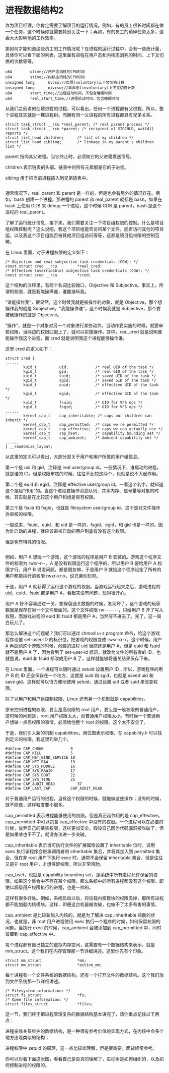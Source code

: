 # 进程数据结构2

作为项目经理，你肯定需要了解项目的运行情况。例如，有的员工很长时间都在做一个任务，这个时候你就需要特别关注一下；再如，有的员工的琐碎任务太多，这会大大影响他的工作效率。

那如何才能知道这些员工的工作情况呢？在进程的运行过程中，会有一些统计量，具体你可以看下面的列表。这里面有进程在用户态和内核态消耗的时间、上下文切换的次数等等。

```
u64        utime;//用户态消耗的CPU时间
u64        stime;//内核态消耗的CPU时间
unsigned long      nvcsw;//自愿(voluntary)上下文切换计数
unsigned long      nivcsw;//非自愿(involuntary)上下文切换计数
u64        start_time;//进程启动时间，不包含睡眠时间
u64        real_start_time;//进程启动时间，包含睡眠时间
```

从我们之前讲的创建进程的过程，可以看出，任何一个进程都有父进程。所以，整个进程其实就是一棵进程树。而拥有同一父进程的所有进程都具有兄弟关系。

```
struct task_struct __rcu *real_parent; /* real parent process */
struct task_struct __rcu *parent; /* recipient of SIGCHLD, wait4() reports */
struct list_head children;      /* list of my children */
struct list_head sibling;       /* linkage in my parent's children list */
```

parent 指向其父进程。当它终止时，必须向它的父进程发送信号。

children 表示链表的头部。链表中的所有元素都是它的子进程。

sibling 用于把当前进程插入到兄弟链表中。

<figure><img src="../.gitbook/assets/image (35).png" alt=""><figcaption></figcaption></figure>

通常情况下，real\_parent 和 parent 是一样的，但是也会有另外的情况存在。例如，bash 创建一个进程，那进程的 parent 和 real\_parent 就都是 bash。如果在 bash 上使用 GDB 来 debug 一个进程，这个时候 GDB 是 parent，bash 是这个进程的 real\_parent。

了解了运行统计信息，接下来，我们需要关注一下项目组权限的控制。什么是项目组权限控制呢？这么说吧，我这个项目组能否访问某个文件，能否访问其他的项目组，以及我这个项目组能否被其他项目组访问等等，这都是项目组权限的控制范畴。

在 Linux 里面，对于进程权限的定义如下：

```
/* Objective and real subjective task credentials (COW): */
const struct cred __rcu         *real_cred;
/* Effective (overridable) subjective task credentials (COW): */
const struct cred __rcu         *cred;
```

这个结构的注释里，有两个名词比较拗口，Objective 和 Subjective。事实上，所谓的权限，就是我能操纵谁，谁能操纵我。

“谁能操作我”，很显然，这个时候我就是被操作的对象，就是 Objective，那个想操作我的就是 Subjective。“我能操作谁”，这个时候我就是 Subjective，那个要被我操作的就是 Objectvie。

“操作”，就是一个对象对另一个对象进行某些动作。当动作要实施的时候，就要审核权限，当两边的权限匹配上了，就可以实施操作。其中，real\_cred 就是说明谁能操作我这个进程，而 cred 就是说明我这个进程能够操作谁。

这里 cred 的定义如下：

```
struct cred {
......
        kuid_t          uid;            /* real UID of the task */
        kgid_t          gid;            /* real GID of the task */
        kuid_t          suid;           /* saved UID of the task */
        kgid_t          sgid;           /* saved GID of the task */
        kuid_t          euid;           /* effective UID of the task */
        kgid_t          egid;           /* effective GID of the task */
        kuid_t          fsuid;          /* UID for VFS ops */
        kgid_t          fsgid;          /* GID for VFS ops */
......
        kernel_cap_t    cap_inheritable; /* caps our children can inherit */
        kernel_cap_t    cap_permitted;  /* caps we're permitted */
        kernel_cap_t    cap_effective;  /* caps we can actually use */
        kernel_cap_t    cap_bset;       /* capability bounding set */
        kernel_cap_t    cap_ambient;    /* Ambient capability set */
......
} __randomize_layout;
```

从这里的定义可以看出，大部分是关于用户和用户所属的用户组信息。

第一个是 uid 和 gid，注释是 real user/group id。一般情况下，谁启动的进程，就是谁的 ID。但是权限审核的时候，往往不比较这两个，也就是说不大起作用。

第二个是 euid 和 egid，注释是 effective user/group id。一看这个名字，就知道这个是起“作用”的。当这个进程要操作消息队列、共享内存、信号量等对象的时候，其实就是在比较这个用户和组是否有权限。

第三个是 fsuid 和 fsgid，也就是 filesystem user/group id。这个是对文件操作会审核的权限。

一般说来，fsuid、euid，和 uid 是一样的，fsgid、egid，和 gid 也是一样的。因为谁启动的进程，就应该审核启动的用户到底有没有这个权限。

但是也有特殊的情况。

<figure><img src="../.gitbook/assets/image (36).png" alt=""><figcaption></figcaption></figure>

例如，用户 A 想玩一个游戏，这个游戏的程序是用户 B 安装的。游戏这个程序文件的权限为 rwxr–r--。A 是没有权限运行这个程序的，所以用户 B 要给用户 A 权限才行。用户 B 说没问题，都是朋友嘛，于是用户 B 就给这个程序设定了所有的用户都能执行的权限 rwxr-xr-x，说兄弟你玩吧。

于是，用户 A 就获得了运行这个游戏的权限。当游戏运行起来之后，游戏进程的 uid、euid、fsuid 都是用户 A。看起来没有问题，玩得很开心。

用户 A 好不容易通过一关，想保留通关数据的时候，发现坏了，这个游戏的玩家数据是保存在另一个文件里面的。这个文件权限 rw-------，只给用户 B 开了写入权限，而游戏进程的 euid 和 fsuid 都是用户 A，当然写不进去了。完了，这一局白玩儿了。

那怎么解决这个问题呢？我们可以通过 chmod u+s program 命令，给这个游戏程序设置 set-user-ID 的标识位，把游戏的权限变成 rwsr-xr-x。这个时候，用户 A 再启动这个游戏的时候，创建的进程 uid 当然还是用户 A，但是 euid 和 fsuid 就不是用户 A 了，因为看到了 set-user-id 标识，就改为文件的所有者的 ID，也就是说，euid 和 fsuid 都改成用户 B 了，这样就能够将通关结果保存下来。

在 Linux 里面，一个进程可以随时通过 setuid 设置用户 ID，所以，游戏程序的用户 B 的 ID 还会保存在一个地方，这就是 suid 和 sgid，也就是 saved uid 和 save gid。这样就可以很方便地使用 setuid，通过设置 uid 或者 suid 来改变权限。

除了以用户和用户组控制权限，Linux 还有另一个机制就是 capabilities。

原来控制进程的权限，要么是高权限的 root 用户，要么是一般权限的普通用户，这时候的问题是，root 用户权限太大，而普通用户权限太小。有时候一个普通用户想做一点高权限的事情，必须给他整个 root 的权限。这个太不安全了。

于是，我们引入新的机制 capabilities，用位图表示权限，在 capability.h 可以找到定义的权限。我这里列举几个。

```
#define CAP_CHOWN            0
#define CAP_KILL             5
#define CAP_NET_BIND_SERVICE 10
#define CAP_NET_RAW          13
#define CAP_SYS_MODULE       16
#define CAP_SYS_RAWIO        17
#define CAP_SYS_BOOT         22
#define CAP_SYS_TIME         25
#define CAP_AUDIT_READ          37
#define CAP_LAST_CAP         CAP_AUDIT_READ
```

对于普通用户运行的进程，当有这个权限的时候，就能做这些操作；没有的时候，就不能做，这样粒度要小很多。

cap\_permitted 表示进程能够使用的权限。但是真正起作用的是 cap\_effective。cap\_permitted 中可以包含 cap\_effective 中没有的权限。一个进程可以在必要的时候，放弃自己的某些权限，这样更加安全。假设自己因为代码漏洞被攻破了，但是如果啥也干不了，就没办法进一步突破。

cap\_inheritable 表示当可执行文件的扩展属性设置了 inheritable 位时，调用 exec 执行该程序会继承调用者的 inheritable 集合，并将其加入到 permitted 集合。但在非 root 用户下执行 exec 时，通常不会保留 inheritable 集合，但是往往又是非 root 用户，才想保留权限，所以非常鸡肋。

cap\_bset，也就是 capability bounding set，是系统中所有进程允许保留的权限。如果这个集合中不存在某个权限，那么系统中的所有进程都没有这个权限。即使以超级用户权限执行的进程，也是一样的。

这样有很多好处。例如，系统启动以后，将加载内核模块的权限去掉，那所有进程都不能加载内核模块。这样，即便这台机器被攻破，也做不了太多有害的事情。

cap\_ambient 是比较新加入内核的，就是为了解决 cap\_inheritable 鸡肋的状况，也就是，非 root 用户进程使用 exec 执行一个程序的时候，如何保留权限的问题。当执行 exec 的时候，cap\_ambient 会被添加到 cap\_permitted 中，同时设置到 cap\_effective 中。

每个进程都有自己独立的虚拟内存空间，这需要有一个数据结构来表示，就是 mm\_struct。这个我们在内存管理那一节详细讲述。这里你先有个印象。

```
struct mm_struct                *mm;
struct mm_struct                *active_mm;
```

每个进程有一个文件系统的数据结构，还有一个打开文件的数据结构。这个我们放到文件系统那一节详细讲述。

```
/* Filesystem information: */
struct fs_struct                *fs;
/* Open file information: */
struct files_struct             *files;
```

这一节，我们终于把进程管理复杂的数据结构基本讲完了，请你重点记住以下两点：

进程亲缘关系维护的数据结构，是一种很有参考价值的实现方式，在内核中会多个地方出现类似的结构；

进程权限中 setuid 的原理，这一点比较难理解，但是很重要，面试经常会考。

你可以对着下面这张图，看看自己是否真的理解了，进程树是如何组织的，以及如何控制进程的权限的。

<figure><img src="../.gitbook/assets/image (34).png" alt=""><figcaption></figcaption></figure>

